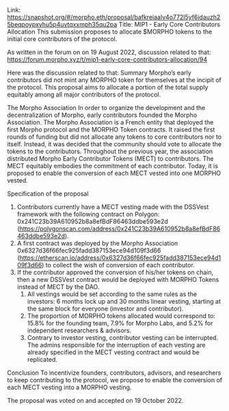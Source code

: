 Link: https://snapshot.org/#/morpho.eth/proposal/bafkreiaalv4o772l5yf6idauzh25beqpoypxyhu5p4uvtqxxmph35qu2pa
Title: MIP1 - Early Core Contributors Allocation
This submission proposes to allocate $MORPHO tokens to the initial core contributors of the protocol.

As written in the forum on on 19 August 2022, discussion related to that: https://forum.morpho.xyz/t/mip1-early-core-contributors-allocation/94

Here was the discussion related to that:
Summary
Morpho’s early contributors did not mint any MORPHO token for themselves at the incipit of the protocol. This proposal aims to allocate a portion of the total supply equitably among all major contributors of the protocol.

The Morpho Association
In order to organize the development and the decentralization of Morpho, early contributors founded the Morpho Association.
The Morpho Association is a French entity that deployed the first Morpho protocol and the MORPHO Token contracts. It raised the first rounds of funding but did not allocate any tokens to core contributors nor to itself. Instead, it was decided that the community should vote to allocate the tokens to the contributors.
Throughout the previous year, the association distributed Morpho Early Contributor Tokens (MECT) to contributors. The MECT equitably embodies the commitment of each contributor. Today, it is proposed to enable the conversion of each MECT vested into one MORPHO vested.

Specification of the proposal
1. Contributors currently have a MECT vesting made with the DSSVest framework with the following contract on Polygon: 0x241C23b39A610952b8a8efBdF86463ddbe593e2d (https://polygonscan.com/address/0x241C23b39A610952b8a8efBdF86463ddbe593e2d).
2. A first contract was deployed by the Morpho Association 0x6327d36f66fec925fadd387153ece94d109f3d66 (https://etherscan.io/address/0x6327d36f66fec925fadd387153ece94d109f3d66) to collect the wish of conversion of each contributor.
3. If the contributor approved the conversion of his/her tokens on chain, then a new DSSVest contract would be deployed with MORPHO Tokens instead of MECT by the DAO.
    1. All vestings would be set according to the same rules as the investors: 6 months lock up and 30 months linear vesting, starting at the same block for everyone (investor and contributor).
    2. The proportion of MORPHO tokens allocated would correspond to: 15.8% for the founding team, 7.9% for Morpho Labs, and 5.2% for independent researchers & advisors.
    3. Contrary to investor vesting, contributor vesting can be interrupted. The admins responsible for the interruption of each vesting are already specified in the MECT vesting contract and would be replicated.

Conclusion
To incentivize founders, contributors, advisors, and researchers to keep contributing to the protocol, we propose to enable the conversion of each MECT vesting into a MORPHO vesting.

The proposal was voted on and accepted on 19 October 2022.
